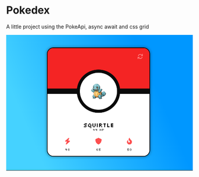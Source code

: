 # Pokedex
A little project using the PokeApi, async await and css grid

![Pokedex](https://github.com/Rovot-ih/Pokedex/blob/main/pokedex.png)
